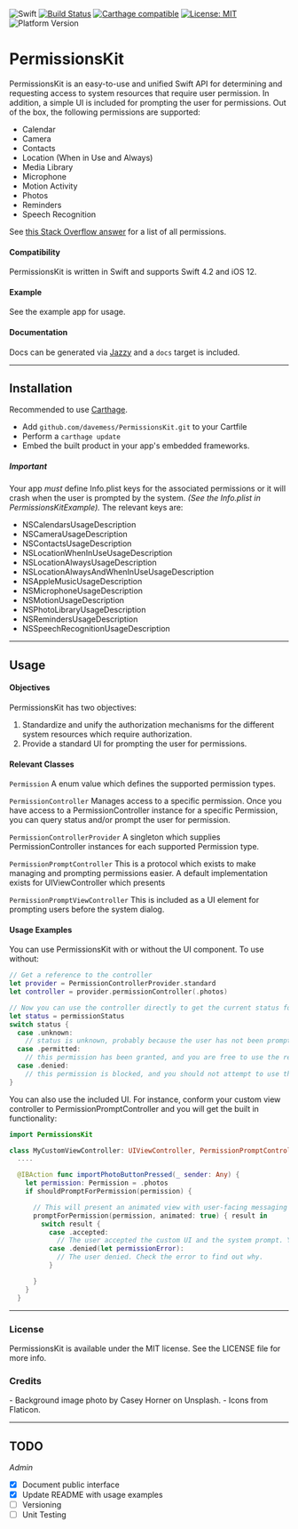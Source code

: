 ![Swift](http://img.shields.io/badge/swift-4.2-brightgreen.svg)
[![Build Status](https://travis-ci.org/davemess/PermissionsKit.svg?branch=develop)](https://travis-ci.org/davemess/PermissionsKit)
[![Carthage compatible](https://img.shields.io/badge/Carthage-compatible-4BC51D.svg?style=flat)](https://github.com/Carthage/Carthage)
[![License: MIT](https://img.shields.io/badge/License-MIT-yellow.svg)](https://opensource.org/licenses/MIT)
![Platform Version](https://cocoapod-badges.herokuapp.com/p/arek/badge.png)

# PermissionsKit
PermissionsKit is an easy-to-use and unified Swift API for determining and requesting access to system resources that require user permission. In addition, a simple UI is included for prompting the user for permissions. Out of the box, the following permissions are supported:

- Calendar
- Camera
- Contacts
- Location (When in Use and Always)
- Media Library
- Microphone
- Motion Activity
- Photos
- Reminders
- Speech Recognition

See [this Stack Overflow answer](https://stackoverflow.com/a/39769201/2041457) for a list of all permissions.

#### Compatibility
PermissionsKit is written in Swift and supports Swift 4.2 and iOS 12.

#### Example
See the example app for usage.

#### Documentation
Docs can be generated via [Jazzy](https://www.google.com/url?sa=t&rct=j&q=&esrc=s&source=web&cd=1&cad=rja&uact=8&ved=2ahUKEwirk4ymtZ_dAhVBxoMKHcCWAi8QFjAAegQIBhAC&url=https%3A%2F%2Fgithub.com%2Frealm%2Fjazzy&usg=AOvVaw1vlowOTz3BSde6t52oKl_G) and a `docs` target is included.

---

## Installation

Recommended to use [Carthage](https://github.com/Carthage/Carthage).

- Add `github.com/davemess/PermissionsKit.git` to your Cartfile
- Perform a `carthage update`
- Embed the built product in your app's embedded frameworks.

##### __Important__

Your app _must_ define Info.plist keys for the associated permissions or it will crash when the user is prompted by the system. _(See the Info.plist in PermissionsKitExample)._ The relevant keys are:

- NSCalendarsUsageDescription
- NSCameraUsageDescription
- NSContactsUsageDescription
- NSLocationWhenInUseUsageDescription
- NSLocationAlwaysUsageDescription
- NSLocationAlwaysAndWhenInUseUsageDescription
- NSAppleMusicUsageDescription
- NSMicrophoneUsageDescription
- NSMotionUsageDescription
- NSPhotoLibraryUsageDescription
- NSRemindersUsageDescription
- NSSpeechRecognitionUsageDescription

---

## Usage

#### Objectives

PermissionsKit has two objectives:

1. Standardize and unify the authorization mechanisms for the different system resources which require authorization.
2. Provide a standard UI for prompting the user for permissions.

#### Relevant Classes

`Permission`
A enum value which defines the supported permission types.

`PermissionController`
Manages access to a specific permission. Once you have access to a PermissionController instance for a specific Permission, you can query status and/or prompt the user for permission.

`PermissionControllerProvider`
A singleton which supplies PermissionController instances for each supported Permission type.

`PermissionPromptController`
This is a protocol which exists to make managing and prompting permissions easier. A default implementation exists for UIViewController which presents

`PermissionPromptViewController`
This is included as a UI element for prompting users before the system dialog.

#### Usage Examples

You can use PermissionsKit with or without the UI component. To use without:

```swift
// Get a reference to the controller
let provider = PermissionControllerProvider.standard
let controller = provider.permissionController(.photos)

// Now you can use the controller directly to get the current status for the Photos permission.
let status = permissionStatus
switch status {
  case .unknown:
    // status is unknown, probably because the user has not been prompted
  case .permitted:
    // this permission has been granted, and you are free to use the resource
  case .denied:
    // this permission is blocked, and you should not attempt to use the resource
}
```

You can also use the included UI. For instance, conform your custom view controller to PermissionPromptController and you will get the built in functionality:

```swift
import PermissionsKit

class MyCustomViewController: UIViewController, PermissionPromptController {
  ....

  @IBAction func importPhotoButtonPressed(_ sender: Any) {
    let permission: Permission = .photos
    if shouldPromptForPermission(permission) {

      // This will present an animated view with user-facing messaging about the permission you are requesting. If the user accepts, the system prompt will be shown. If they deny, you should handle the denial.
      promptForPermission(permission, animated: true) { result in
        switch result {
          case .accepted:
            // The user accepted the custom UI and the system prompt. You are free to use the resource.
          case .denied(let permissionError):
            // The user denied. Check the error to find out why.
          }

      }
    }
  }
```
---

### License

PermissionsKit is available under the MIT license. See the LICENSE file for more info.

### Credits
- Background image photo by Casey Horner on Unsplash.
- Icons from Flaticon.

---

## TODO
_Admin_
- [x] Document public interface
- [x] Update README with usage examples
- [ ] Versioning
- [ ] Unit Testing
